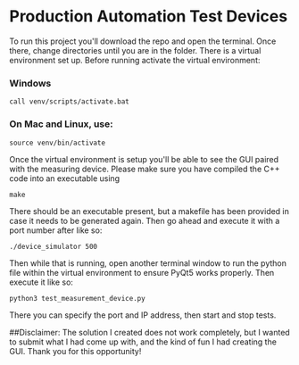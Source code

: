 # Production Automation Test Devices
 
To run this project you'll download the repo and open the terminal. Once there, change directories until you are in the folder. There is a virtual environment set up. Before running activate the virtual environment:
### Windows
```
call venv/scripts/activate.bat
```
### On Mac and Linux, use:
```
source venv/bin/activate
```

Once the virtual environment is setup you'll be able to see the GUI paired with the measuring device. Please make sure you have compiled the C++ code into an executable using
```
make
```
There should be an executable present, but a makefile has been provided in case it needs to be generated again. Then go ahead and execute it with a port number after like so:

```
./device_simulator 500
```
Then while that is running, open another terminal window to run the python file within the virtual environment to ensure PyQt5 works properly. Then execute it like so:
```
python3 test_measurement_device.py
```
There you can specify the port and IP address, then start and stop tests.

##Disclaimer:
The solution I created does not work completely, but I wanted to submit what I had come up with, and the kind of fun I had creating the GUI. Thank you for this opportunity!
